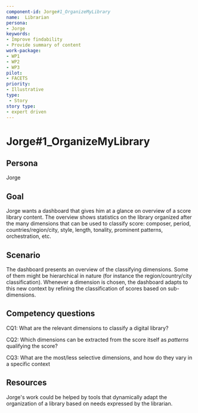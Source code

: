 ```yaml
---
component-id: Jorge#1_OrganizeMyLibrary
name:  Librarian 
persona: 
- Jorge
keywords: 
- Improve findability
- Provide summary of content
work-package:
- WP1
- WP2
- WP3
pilot:
- FACETS
priority:
- Illustrative
type:
 - Story
story type:
- expert driven
---
```

# Jorge#1_OrganizeMyLibrary

## Persona
Jorge

## Goal
Jorge wants a dashboard that gives him at a glance on overview of a score library content. The overview shows statistics on the library organized after the many dimensions that can be used to classify score: composer, period, countries/region/city, style, length, tonality, prominent patterns, orchestration, etc. 


## Scenario  

The dashboard presents an overview of the classifying dimensions. Some of them might be hierarchical in nature (for instance the region/country/city classification). Whenever a dimension is chosen, the dashboard adapts to this new context by refining the classification of scores based on sub-dimensions.

## Competency questions 

CQ1: What are the relevant dimensions to classify a digital library?

CQ2: Which dimensions can be extracted from the score itself as *patterns* qualifying the score?

CQ3: What are the most/less selective dimensions, and how do they vary in a specific context

## Resources
Jorge's work could be helped by tools that dynamically adapt the organization of a library based on needs expressed by the librarian.

